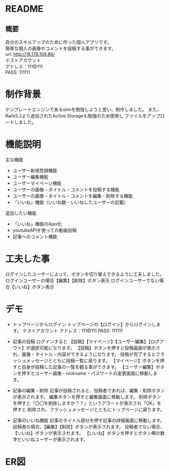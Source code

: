 # README

## 概要
自分のスキルアップのために作った個人アプリです。  
簡単な個人の画像やコメントを投稿する事ができます。  
url: http://18.178.108.86/  
テストアカウント  
  アドレス：111@111  
  PASS: 111111
# 制作背景
テンプレートエンジンであるslimを勉強しようと思い、制作しました。
また、Rails5.2より追加されたActive Storageも勉強のため使用し
ファイルをアップロードしました。
# 機能説明
主な機能
* ユーザー新規登録機能
* ユーザー編集機能
* ユーザーマイページ機能
* ユーザーの画像・タイトル・コメントを投稿する機能
* ユーザーの画像・タイトル・コメントを編集・削除する機能
* 「いいね」機能（いいね数・いいねしたユーザーの記載）  

追加したい機能
* 「いいね」機能のAjax化
* youtubeAPIを使っての動画投稿
* 記事へのコメント機能
# 工夫した事
ログインしたユーザーによって、ボタンを切り替えできるように工夫しました。
ログインユーザーの場合【編集】【削除】ボタン表示
ログインユーザーでない場合【いいね】ボタン表示
# デモ
* トップページからログイン
トップページの【ログイン】からログインします。
テストアカウント
  アドレス：111@111
  PASS: 111111


* 記事の投稿
ログインすると
【投稿】【マイページ】【ユーザー編集】【ログアウト】が選択可能になります。
【投稿】ボタンを押すと投稿画面が表示され、画像・タイトル・内容ができるようになります。
投稿が完了するとフラッシュメッセージとともに投稿一覧に戻ります。
【マイページ】ボタンを押すと自身が投稿した記事の一覧を観る事ができます。
【ユーザー編集】ボタンを押すとユーザー画像・nickname・パスワードの変更画面に移動します。

* 記事の編集・削除
記事が投稿されると、投稿者であれば、編集・削除ボタンが表示されます。
編集ボタンを押すと編集画面に移動します。
削除ボタンを押すと「〇〇を削除しますか？？」というアラートが表示され「OK」を押すと
削除され、フラッシュメッセージとともにトップページに戻ります。

* 記事のいいね機能
記事のタイトル部分を押す記事の詳細画面に移動します。
投稿者の場合、【編集】【削除】ボタンが表示されます。
投稿者でない場合、【いいね】ボタンが表示されます。
【いいね】ボタンを押すとボタン横の数字といいねユーザーが表示されます。
# ER図

